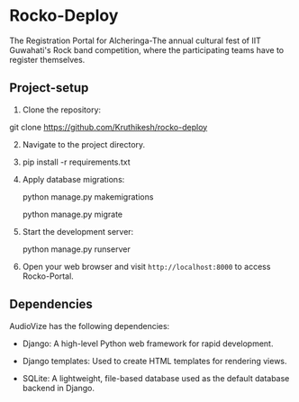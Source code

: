 # Rocko-Deploy
The Registration Portal for Alcheringa-The annual cultural fest of IIT Guwahati's Rock band competition,
 where the participating teams have to register themselves.
## Project-setup

1. Clone the repository:

git clone https://github.com/Kruthikesh/rocko-deploy

2. Navigate to the project directory.

3. pip install -r requirements.txt

4. Apply database migrations:

   python manage.py makemigrations

   python manage.py migrate

5. Start the development server:

   python manage.py runserver

6. Open your web browser and visit `http://localhost:8000` to access Rocko-Portal.

## Dependencies

AudioVize has the following dependencies:

- Django: A high-level Python web framework for rapid development.

- Django templates: Used to create HTML templates for rendering views.

- SQLite: A lightweight, file-based database used as the default database backend in Django.


